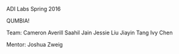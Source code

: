 ADI Labs
Spring 2016

QUMBIA!

Team:
Cameron Averill
Saahil Jain
Jessie Liu
Jiayin Tang
Ivy Chen

Mentor: Joshua Zweig

